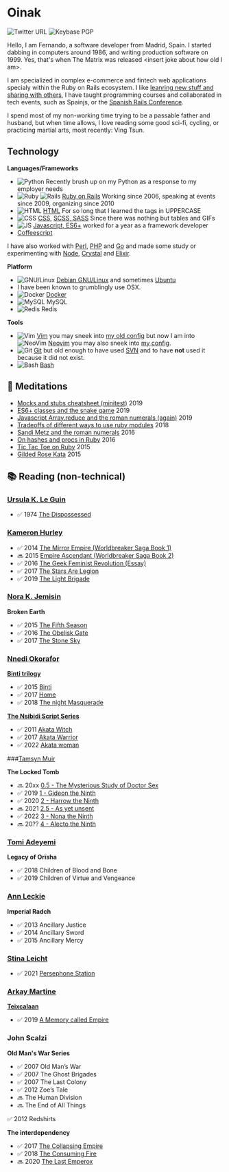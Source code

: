 
# Oinak

![Twitter URL](https://img.shields.io/twitter/url?color=blue&label=%40oinak&logo=twitter&style=social&url=https%3A%2F%2Ftwitter.com%2Foinak)
![Keybase PGP](https://img.shields.io/keybase/pgp/oinak)

Hello, I am Fernando, a software developer from Madrid, Spain. I started dabbing
in computers around 1986, and writing production software on 1999.
Yes, that's when The Matrix was released &lt;insert joke about how old I am&gt;.

I am specialized in complex e-commerce and fintech web applications specialy
within the Ruby on Rails ecosystem.
I like [leanring new stuff and sharing with others](https://dev.to/oinak/),
I have taught programming courses and collaborated in tech events, such as 
Spainjs, or the [Spanish Rails Conference](http://conferenciaror.es/).

I spend most of my non-working time trying to be a passable father and husband,
but when time allows, I love reading some good sci-fi, cycling, or practicing
martial arts, most recently: Ving Tsun.

## Technology

**Languages/Frameworks**
- ![Python](https://img.shields.io/badge/Python-3.x-green) Recently brush up on my Python as a response to my employer needs
- ![Ruby](https://img.shields.io/badge/Ruby-1.8/2.x/3.x-red)
![Rails](https://img.shields.io/badge/Rails-1/2/3/4/5/6/7-red)
[Ruby on Rails](http://www.rubyonrails.org) Working since 2006, speaking at events since 2009, organizing since 2010
- ![HTML](https://img.shields.io/badge/HTML-5-blue) [HTML](https://en.wikipedia.org/wiki/HTML) For so long that I learned the tags in UPPERCASE
- ![CSS](https://img.shields.io/badge/CSS-3-orange) [CSS](https://en.wikipedia.org/wiki/Cascading_Style_Sheets), [SCSS, SASS](https://sass-lang.com/) Since there was nothing but tables and GIFs
- ![JS](https://img.shields.io/badge/Js-ES6+-yellow) [Javascript, ES6+](https://en.wikipedia.org/wiki/ECMAScript) worked for a year as a framework developer 
- [Coffeescript](https://coffeescript.org/)

I have also worked with [Perl](https://www.perl.org/), [PHP](https://www.php.net/) and [Go](https://golang.org/) 
and made some study or experimenting with [Node](https://nodejs.org/en/), [Crystal](https://crystal-lang.org/) and [Elixir](https://elixir-lang.org/). 

**Platform**
- ![GNU/Linux](https://img.shields.io/badge/debian-GNU/Linux-success)
 [Debian GNU/Linux](http://www.debian.org) and sometimes [Ubuntu](https://ubuntu.com/)
- I have been known to  grumblingly use OSX.
- ![Docker](https://img.shields.io/badge/docker-compose-blue) [Docker](https://www.docker.com)
- ![MySQL](https://img.shields.io/badge/MySQL-blue) MySQL
- ![Redis](https://img.shields.io/badge/Redis-red) Redis

**Tools**
- ![Vim](https://img.shields.io/badge/Vim-green) [Vim](https://www.vim.org/) you may sneek into [my old config](https://github.com/oinak/dotvim) but now I am into ![NeoVim](https://img.shields.io/badge/neovim-green) [Neovim](https://www.neovim.io/) you may also sneek into [my config]([https://gitlab.com/oinak/dotvim](https://gitlab.com/oinak/dot_config_nvim)).
- ![Git](https://img.shields.io/badge/Git-orange) [Git](https://git-scm.com/) but old enough to have used [SVN](https://subversion.apache.org/) and to have **not** used it because it did not exist.
- ![Bash](https://img.shields.io/badge/Bash-blueviolet) [Bash](https://www.gnu.org/software/bash/)

## 🧠 Meditations

- [Mocks and stubs cheatsheet (minitest)](https://dev.to/oinak/mocks-and-stubs-in-ruby-unit-tests-a-cheatsheet-pgh) 2019
- [ES6+ classes and the snake game](https://gist.github.com/oinak/2231c4986fb3c44ba8bb85d76162a8f9) 2019
- [Javascript Array.reduce and the roman numerals (again)](https://dev.to/oinak/understanding-js-reduce-with-roman-numerals-2ak) 2019
- [Tradeoffs of different ways to use ruby modules](https://gist.github.com/oinak/e861114887835468c963) 2018
- [Sandi Metz and the roman numerals](https://gist.github.com/oinak/683894b18377f4ebed54b03e4938ba76) 2016
- [On hashes and procs in Ruby](https://gist.github.com/oinak/28ca4deae6fd812fc3c5) 2016
- [Tic Tac Toe on Ruby](https://gist.github.com/oinak/d6421cacc89548df1e97) 2015
- [Gilded Rose Kata](https://github.com/oinak/gilded_rose_kata) 2015

## 📚 Reading (non-technical)

### [Ursula K. Le Guin](https://en.wikipedia.org/wiki/Ursula_K._Le_Guin)

- ✅  1974 [The Dispossessed](https://play.google.com/store/books/details/Ursula_K_Le_Guin_The_Dispossessed?id=tlhFtmTixvwC)

### [Kameron Hurley](https://www.kameronhurley.com/)

- ✅  2014 [The Mirror Empire (Worldbreaker Saga Book 1)](https://www.amazon.com/dp/B00IQQUYVK/ref=cm_sw_r_tw_dp_x_f0elFbMB75HYC)
- 🔜  2015 [Empire Ascendant (Worldbreaker Saga Book 2)](https://www.amazon.com/dp/B00S3OVU7W/ref=cm_sw_r_tw_dp_x_bHelFbDEN5ZFM)
- ✅  2016 [The Geek Feminist Revolution (Essay)](https://play.google.com/store/books/details/Kameron_Hurley_The_Geek_Feminist_Revolution?id=DN6UCgAAQBAJ)
- ✅  2017 [The Stars Are Legion](https://play.google.com/store/books/details/Kameron_Hurley_The_Stars_Are_Legion?id=AcmJCwAAQBAJ)
- ✅  2019 [The Light Brigade](https://play.google.com/store/books/details/Kameron_Hurley_The_Light_Brigade?id=EdRrDwAAQBAJ)

### [Nora K. Jemisin](http://nkjemisin.com/)

**Broken Earth**

- ✅  2015 [The Fifth Season](http://nkjemisin.com/books/the-fifth-season/)
- ✅  2016 [The Obelisk Gate](http://nkjemisin.com/books/book-two-the-obelisk-gate/)
- ✅  2017 [The Stone Sky](http://nkjemisin.com/books/the-stone-sky/)

### [Nnedi Okorafor](http://www.nnedi.com/)

**[Binti trilogy](http://www.nnedi.com/books/binti.html)**
- ✅ 2015 [Binti](https://www.amazon.com/Binti-Nnedi-Okorafor/dp/0765385252/ref=pd_bxgy_14_img_2?_encoding=UTF8&psc=1&refRID=DME4A1VNYJ0NYTW3XY3N)
- ✅ 2017 [Home](https://www.amazon.com/Binti-Home-Nnedi-Okorafor/dp/0765393115/ref=sr_1_1?ie=UTF8&qid=1485703444&sr=8-1)
- ✅ 2018 [The night Masquerade](https://www.amazon.com/Binti-Night-Masquerade-Book/dp/B07C5R18TP)

**[The Nsibidi Script Series](http://www.nnedi.com/books/akata.html)**
- ✅ 2011 [Akata Witch](https://www.goodreads.com/book/show/7507944-akata-witch)
- ✅ 2017 [Akata Warrior](https://www.goodreads.com/book/show/18746776-akata-warrior)
- ✅ 2022 [Akata woman](https://www.goodreads.com/book/show/57841497-akata-woman)

###[Tamsyn Muir](http://tamsynmuir.com)

**The Locked Tomb**
- 🔜 20xx [0.5 - The Mysterious Study of Doctor Sex ](https://www.goodreads.com/book/show/53465671-the-mysterious-study-of-doctor-sex)
- ✅ 2019 [1 - Gideon the Ninth](https://www.goodreads.com/book/show/42036538-gideon-the-ninth)
- ✅ 2020 [2 - Harrow the Ninth](https://www.goodreads.com/book/show/39325105-harrow-the-ninth)
- 🔜 2021 [2.5 - As yet unsent](https://www.goodreads.com/book/show/58662978-as-yet-unsent)
- ✅ 2022 [3 - Nona the Ninth](https://www.goodreads.com/book/show/58662507-nona-the-ninth)
- 🔜 20?? [4 - Alecto the Ninth](https://www.goodreads.com/book/show/39325106-alecto-the-ninth)

### [Tomi Adeyemi](https://www.tomiadeyemi.com/)

**Legacy of Orïsha**
- ✅  2018 Children of Blood and Bone
- ✅  2019 Children of Virtue and Vengeance

### [Ann Leckie](https://annleckie.com/)

**Imperial Radch**

- ✅ 2013 Ancillary Justice
- ✅ 2014 Ancillary Sword
- ✅ 2015 Ancillary Mercy

### [Stina Leicht](http://www.csleicht.com/)
- ✅ 2021 [Persephone Station](https://www.goodreads.com/book/show/49295293-persephone-station)

### [Arkay Martine](https://www.arkadymartine.net/)
**[Teixcalaan](https://www.goodreads.com/series/233352-teixcalaan)**
- ✅ 2019 [A Memory called Empire](https://www.goodreads.com/book/show/37794149-a-memory-called-empire)
### John Scalzi

**Old Man's War Series**
- ✅  2007 Old Man’s War
- ✅  2007 The Ghost Brigades
- ✅  2007 The Last Colony
- ✅  2012 Zoe’s Tale
- 🔜  The Human Division
- 🔜  The End of All Things

✅ 2012 Redshirts 

**The interdependency**
- ✅  2017 [The Collapsing Empire](https://www.amazon.com/dp/B01F20E7CO/ref=cm_sw_r_tw_dp_x_9kflFbSQ2JBT1)
- ✅  2018 [The Consuming Fire](https://www.amazon.com/dp/B078X255Y1/ref=cm_sw_r_tw_dp_x_YmflFbV62BW59)
- 🔜  2020 [The Last Emperox](https://www.amazon.com/dp/B07QPGW9FS/ref=cm_sw_r_tw_dp_x_8nflFbK8G0Z7Z)
